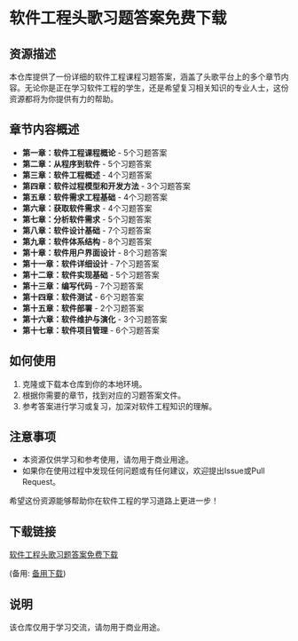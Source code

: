 # 软件工程头歌习题答案免费下载

## 资源描述

本仓库提供了一份详细的软件工程课程习题答案，涵盖了头歌平台上的多个章节内容。无论你是正在学习软件工程的学生，还是希望复习相关知识的专业人士，这份资源都将为你提供有力的帮助。

## 章节内容概述

- **第一章：软件工程课程概论** - 5个习题答案
- **第二章：从程序到软件** - 5个习题答案
- **第三章：软件工程概述** - 4个习题答案
- **第四章：软件过程模型和开发方法** - 3个习题答案
- **第五章：软件需求工程基础** - 4个习题答案
- **第六章：获取软件需求** - 4个习题答案
- **第七章：分析软件需求** - 5个习题答案
- **第八章：软件设计基础** - 7个习题答案
- **第九章：软件体系结构** - 8个习题答案
- **第十章：软件用户界面设计** - 8个习题答案
- **第十一章：软件详细设计** - 7个习题答案
- **第十二章：软件实现基础** - 5个习题答案
- **第十三章：编写代码** - 7个习题答案
- **第十四章：软件测试** - 6个习题答案
- **第十五章：软件部署** - 2个习题答案
- **第十六章：软件维护与演化** - 3个习题答案
- **第十七章：软件项目管理** - 6个习题答案

## 如何使用

1. 克隆或下载本仓库到你的本地环境。
2. 根据你需要的章节，找到对应的习题答案文件。
3. 参考答案进行学习或复习，加深对软件工程知识的理解。

## 注意事项

- 本资源仅供学习和参考使用，请勿用于商业用途。
- 如果你在使用过程中发现任何问题或有任何建议，欢迎提出Issue或Pull Request。

希望这份资源能够帮助你在软件工程的学习道路上更进一步！

## 下载链接
[软件工程头歌习题答案免费下载](https://pan.quark.cn/s/59a9472f8576) 

(备用: [备用下载](https://pan.baidu.com/s/1xdxmJeOqrQpKqwHBvo-VmQ?pwd=1234))

## 说明

该仓库仅用于学习交流，请勿用于商业用途。

